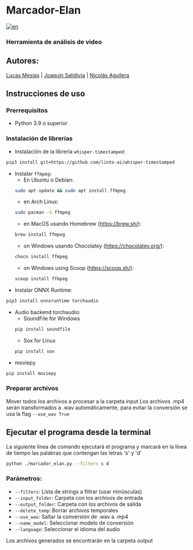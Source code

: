 # Marcador-Elan
[![en](https://img.shields.io/badge/lang-en-red.svg)](https://github.com/Klefur/Marcador-Elan/blob/main/README.md)
### Herramienta de análisis de video

## Autores: 
[Lucas Mesías](https://github.com/Skyrdow) | [Joaquín Salidivia](https://github.com/Klefur) | [Nicolás Aguilera](https://github.com/Don-Uldaricio)

## Instrucciones de uso
### Prerrequisitos
* Python 3.9 o superior

### Instalación de librerías
* Instalación de la librería ``whisper-timestamped``:
```bash
pip3 install git+https://github.com/linto-ai/whisper-timestamped
```
* Instalar ``ffmpeg``:
    * En Ubuntu o Debian:
    ```bash
    sudo apt update && sudo apt install ffmpeg
    ```
    * en Arch Linux:
    ```bash
    sudo pacman -S ffmpeg
    ```
    * en MacOS usando Homebrew (https://brew.sh/):
    ```bash
    brew install ffmpeg
    ```
    * on Windows usando Chocolatey (https://chocolatey.org/):
    ```bash
    choco install ffmpeg
    ```
    * on Windows using Scoop (https://scoop.sh/):
    ```bash
    scoop install ffmpeg
    ```
* Instalar ONNX Runtime:
```bash
pip3 install onnxruntime torchaudio
```
* Audio backend torchaudio:
    * SoundFile for Windows 
    ```bash
    pip install soundfile
    ```
    * Sox for Linux
    ```bash
    pip install sox
    ```
* moviepy 
```bash
pip install moviepy
```

### Preparar archivos
Mover todos los archivos a procesar a la carpeta input
Los archivos .mp4 serán transformados a .wav automáticamente, para evitar la conversión se usa la flag ``--use_wav True``

## Ejecutar el programa desde la terminal
La siguiente línea de comando ejecutará el programa y marcará en la línea de tiempo las palabras que contengan las letras 's' y 'd'
```bash
python ./marcador_elan.py --filters s d
```
### Parámetros:
* ``--filters``: Lista de strings a filtrar (usar minúsculas)
* ``--input_folder``: Carpeta con los archivos de entrada
* ``--output_folder``: Carpeta con los archivos de salida
* ``--delete_temp``: Borrar archivos temporales
* ``--use_wav``: Saltar la conversión de .wav a .mp4
* ``--name_model``: Seleccionar modelo de conversión
* ``--language``: Seleccionar el idioma del audio

Los archivos generados se encontrarán en la carpeta output